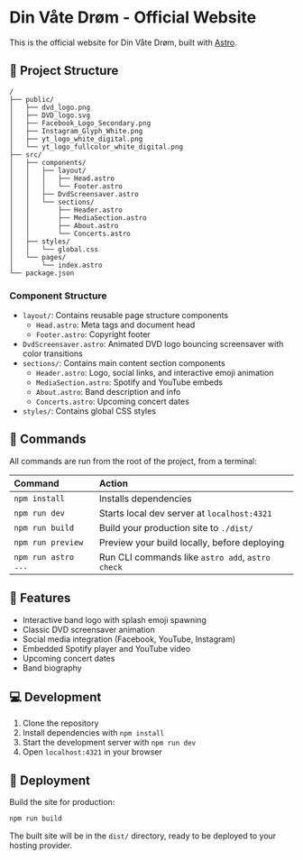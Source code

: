 # Din Våte Drøm - Official Website

This is the official website for Din Våte Drøm, built with [Astro](https://astro.build).

## 🚀 Project Structure

```text
/
├── public/
│   ├── dvd_logo.png
│   ├── DVD_logo.svg
│   ├── Facebook_Logo_Secondary.png
│   ├── Instagram_Glyph_White.png
│   ├── yt_logo_white_digital.png
│   └── yt_logo_fullcolor_white_digital.png
├── src/
│   ├── components/
│   │   ├── layout/
│   │   │   ├── Head.astro
│   │   │   └── Footer.astro
│   │   ├── DvdScreensaver.astro
│   │   └── sections/
│   │       ├── Header.astro
│   │       ├── MediaSection.astro
│   │       ├── About.astro
│   │       └── Concerts.astro
│   ├── styles/
│   │   └── global.css
│   └── pages/
│       └── index.astro
└── package.json
```

### Component Structure

- `layout/`: Contains reusable page structure components
  - `Head.astro`: Meta tags and document head
  - `Footer.astro`: Copyright footer
- `DvdScreensaver.astro`: Animated DVD logo bouncing screensaver with color transitions
- `sections/`: Contains main content section components
  - `Header.astro`: Logo, social links, and interactive emoji animation
  - `MediaSection.astro`: Spotify and YouTube embeds
  - `About.astro`: Band description and info
  - `Concerts.astro`: Upcoming concert dates
- `styles/`: Contains global CSS styles

## 🧞 Commands

All commands are run from the root of the project, from a terminal:

| Command                   | Action                                           |
| :------------------------ | :----------------------------------------------- |
| `npm install`             | Installs dependencies                            |
| `npm run dev`             | Starts local dev server at `localhost:4321`      |
| `npm run build`           | Build your production site to `./dist/`          |
| `npm run preview`         | Preview your build locally, before deploying     |
| `npm run astro ...`       | Run CLI commands like `astro add`, `astro check` |

## 🎸 Features

- Interactive band logo with splash emoji spawning
- Classic DVD screensaver animation
- Social media integration (Facebook, YouTube, Instagram)
- Embedded Spotify player and YouTube video
- Upcoming concert dates
- Band biography

## 💻 Development

1. Clone the repository
2. Install dependencies with `npm install`
3. Start the development server with `npm run dev`
4. Open `localhost:4321` in your browser

## 🚀 Deployment

Build the site for production:

```bash
npm run build
```

The built site will be in the `dist/` directory, ready to be deployed to your hosting provider.
